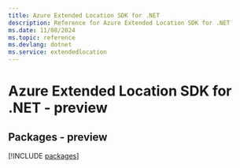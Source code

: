 ```yaml
---
title: Azure Extended Location SDK for .NET
description: Reference for Azure Extended Location SDK for .NET
ms.date: 11/08/2024
ms.topic: reference
ms.devlang: dotnet
ms.service: extendedlocation
---
```

# Azure Extended Location SDK for .NET - preview
## Packages - preview
[!INCLUDE [packages](extended-location-index.md)]